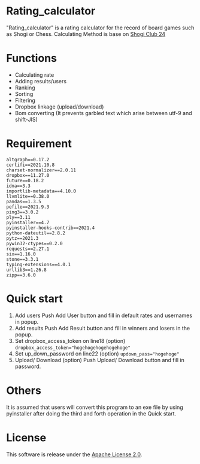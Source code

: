 # Rating_calculator
"Rating_calculator" is a rating calculator for the record of board games such as Shogi or Chess. Calculating Method is base on [Shogi Club 24](https://www.shogidojo.net/)

# Functions
- Calculating rate
- Adding results/users
- Ranking
- Sorting
- Filtering
- Dropbox linkage (upload/download)
- Bom converting (It prevents garbled text which arise between utf-9 and shift-JIS)

# Requirement
```
altgraph==0.17.2
certifi==2021.10.8        
charset-normalizer==2.0.11
dropbox==11.27.0
future==0.18.2
idna==3.3
importlib-metadata==4.10.0
llvmlite==0.38.0
pandas==1.3.5
pefile==2021.9.3
ping3==3.0.2
ply==3.11
pyinstaller==4.7
pyinstaller-hooks-contrib==2021.4
python-dateutil==2.8.2
pytz==2021.3
pywin32-ctypes==0.2.0
requests==2.27.1
six==1.16.0
stone==3.3.1
typing-extensions==4.0.1
urllib3==1.26.8
zipp==3.6.0
```

# Quick start
1. Add users
Push Add User button and fill in default rates and usernames in popup.
2. Add results
Push Add Result button and fill in winners and losers in the popup.
3. Set dropbox_access_token on line18 (option)
```dropbox_access_token="hogehogehogehogehoge"```
4. Set up_down_password on line22 (option)
```updown_pass="hogehoge"```
5. Upload/ Download (option)
Push Upload/ Download button and fill in password.

# Others
It is assumed that users will convert this program to an exe file by using pyinstaller after doing the third and forth operation in the Quick start.

# License
This software is release under the [Apache License 2.0](https://www.apache.org/licenses/LICENSE-2.0).



